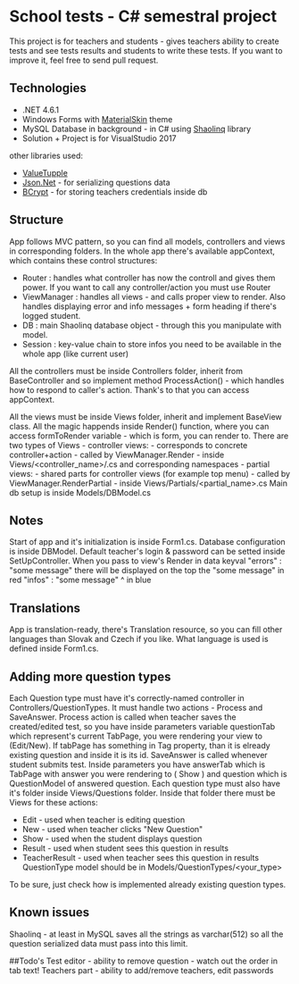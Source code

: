 # School tests - C# semestral project
This project is for teachers and students - gives teachers ability to create tests and see tests results and students to write these tests. 
If you want to improve it, feel free to send pull request.

## Technologies
- .NET 4.6.1
- Windows Forms with [MaterialSkin](https://github.com/IgnaceMaes/MaterialSkin) theme
- MySQL Database in background - in C# using [Shaolinq](https://github.com/tumtumtum/Shaolinq) library
- Solution + Project is for VisualStudio 2017

other libraries used:
- [ValueTupple](https://www.nuget.org/packages/System.ValueTuple/)
- [Json.Net](http://www.newtonsoft.com/json) - for serializing questions data
- [BCrypt](https://www.nuget.org/packages/BCrypt/1.0.0) - for storing teachers credentials inside db

## Structure
App follows MVC pattern, so you can find all models, controllers and views in corresponding folders.
In the whole app there's available appContext, which contains these control structures:
- Router : handles what controller has now the controll and gives them power. If you want to call any controller/action you must use Router
- ViewManager : handles all views - and calls proper view to render. Also handles displaying error and info messages + form heading if there's logged student.
- DB : main Shaolinq database object - through this you manipulate with model.
- Session : key-value chain to store infos you need to be available in the whole app (like current user)

All the controllers must be inside Controllers folder, inherit from BaseController and so implement method ProcessAction() - which handles how to respond to caller's action. Thank's to that you can access appContext.

All the views must be inside Views folder, inherit and implement BaseView class. All the magic happends inside Render() function, where you can access formToRender variable - which is form, you can render to. 
  There are two types of Views - controller views:  - corresponds to concrete controller+action
                                                    - called by ViewManager.Render
                                                    - inside Views/<controller_name>/<action>.cs and corresponding namespaces
                               - partial views:   - shared parts for controller views (for example top menu)
                                                  - called by ViewManager.RenderPartial
                                                  - inside Views/Partials/<partial_name>.cs
Main db setup is inside Models/DBModel.cs 


## Notes
Start of app and it's initialization is inside Form1.cs. 
Database configuration is inside DBModel.
Default teacher's login & password can be setted inside SetUpController.
When you pass to view's Render in data keyval "errors" : "some message" there will be displayed on the top the "some message" in red
                                              "infos" : "some message"    ^ in blue 

## Translations
App is translation-ready, there's Translation resource, so you can fill other languages than Slovak and Czech if you like.
What language is used is defined inside Form1.cs.

## Adding more question types
Each Question type must have it's correctly-named controller in Controllers/QuestionTypes. It must handle two actions - Process and SaveAnswer.
Process action is called when teacher saves the created/edited test, so you have inside parameters variable questionTab which represent's current TabPage, you were rendering your view to (Edit/New). If tabPage has something in Tag property, than it is elready existing question and inside it is its id.
SaveAnswer is called whenever student submits test. Inside parameters you have answerTab which is TabPage with answer you were rendering to ( Show ) and question which is QuestionModel of answered question.
Each question type must also have it's folder inside Views/Questions folder. Inside that folder there must be Views for these actions:
- Edit - used when teacher is editing question
- New - used when teacher clicks "New Question"
- Show - used when the student displays question
- Result - used when student sees this question in results
- TeacherResult - used when teacher sees this question in results
QuestionType model should be in Models/QuestionTypes/<your_type>

To be sure, just check how is implemented already existing question types.

## Known issues
Shaolinq - at least in MySQL saves all the strings as varchar(512) so all the question serialized data must pass into this limit.

##Todo's
Test editor - ability to remove question - watch out the order in tab text!
Teachers part - ability to add/remove teachers, edit passwords


